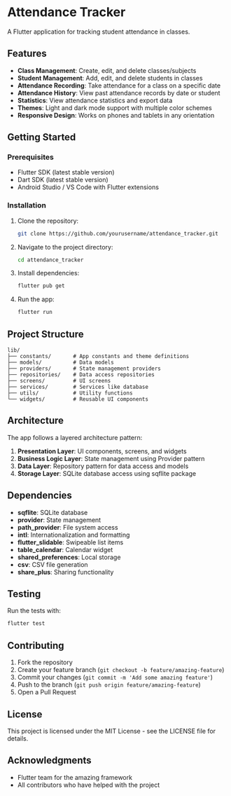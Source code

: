 # Attendance Tracker

A Flutter application for tracking student attendance in classes.

## Features

- **Class Management**: Create, edit, and delete classes/subjects
- **Student Management**: Add, edit, and delete students in classes
- **Attendance Recording**: Take attendance for a class on a specific date
- **Attendance History**: View past attendance records by date or student
- **Statistics**: View attendance statistics and export data
- **Themes**: Light and dark mode support with multiple color schemes
- **Responsive Design**: Works on phones and tablets in any orientation

## Getting Started

### Prerequisites

- Flutter SDK (latest stable version)
- Dart SDK (latest stable version)
- Android Studio / VS Code with Flutter extensions

### Installation

1. Clone the repository:
   ```bash
   git clone https://github.com/yourusername/attendance_tracker.git
   ```

2. Navigate to the project directory:
   ```bash
   cd attendance_tracker
   ```

3. Install dependencies:
   ```bash
   flutter pub get
   ```

4. Run the app:
   ```bash
   flutter run
   ```

## Project Structure

```
lib/
├── constants/       # App constants and theme definitions
├── models/          # Data models
├── providers/       # State management providers
├── repositories/    # Data access repositories
├── screens/         # UI screens
├── services/        # Services like database
├── utils/           # Utility functions
└── widgets/         # Reusable UI components
```

## Architecture

The app follows a layered architecture pattern:

1. **Presentation Layer**: UI components, screens, and widgets
2. **Business Logic Layer**: State management using Provider pattern
3. **Data Layer**: Repository pattern for data access and models
4. **Storage Layer**: SQLite database access using sqflite package

## Dependencies

- **sqflite**: SQLite database
- **provider**: State management
- **path_provider**: File system access
- **intl**: Internationalization and formatting
- **flutter_slidable**: Swipeable list items
- **table_calendar**: Calendar widget
- **shared_preferences**: Local storage
- **csv**: CSV file generation
- **share_plus**: Sharing functionality

## Testing

Run the tests with:

```bash
flutter test
```

## Contributing

1. Fork the repository
2. Create your feature branch (`git checkout -b feature/amazing-feature`)
3. Commit your changes (`git commit -m 'Add some amazing feature'`)
4. Push to the branch (`git push origin feature/amazing-feature`)
5. Open a Pull Request

## License

This project is licensed under the MIT License - see the LICENSE file for details.

## Acknowledgments

- Flutter team for the amazing framework
- All contributors who have helped with the project